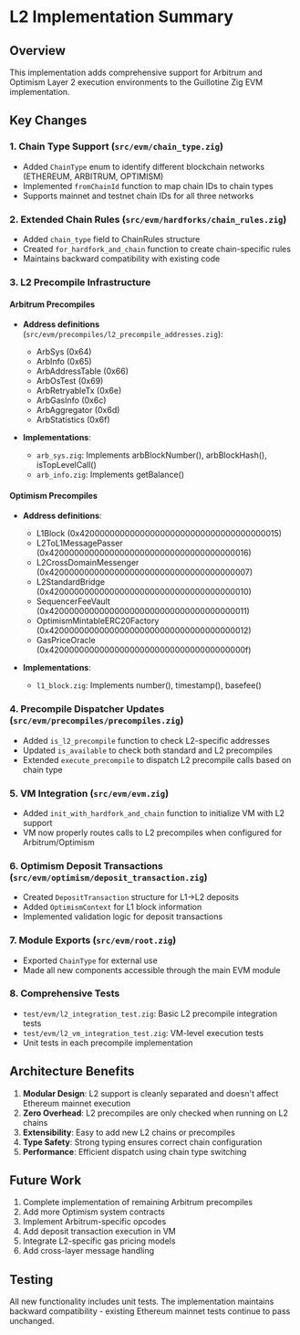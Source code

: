 # L2 Implementation Summary

## Overview
This implementation adds comprehensive support for Arbitrum and Optimism Layer 2 execution environments to the Guillotine Zig EVM implementation.

## Key Changes

### 1. Chain Type Support (`src/evm/chain_type.zig`)
- Added `ChainType` enum to identify different blockchain networks (ETHEREUM, ARBITRUM, OPTIMISM)
- Implemented `fromChainId` function to map chain IDs to chain types
- Supports mainnet and testnet chain IDs for all three networks

### 2. Extended Chain Rules (`src/evm/hardforks/chain_rules.zig`)
- Added `chain_type` field to ChainRules structure
- Created `for_hardfork_and_chain` function to create chain-specific rules
- Maintains backward compatibility with existing code

### 3. L2 Precompile Infrastructure

#### Arbitrum Precompiles
- **Address definitions** (`src/evm/precompiles/l2_precompile_addresses.zig`):
  - ArbSys (0x64)
  - ArbInfo (0x65)
  - ArbAddressTable (0x66)
  - ArbOsTest (0x69)
  - ArbRetryableTx (0x6e)
  - ArbGasInfo (0x6c)
  - ArbAggregator (0x6d)
  - ArbStatistics (0x6f)

- **Implementations**:
  - `arb_sys.zig`: Implements arbBlockNumber(), arbBlockHash(), isTopLevelCall()
  - `arb_info.zig`: Implements getBalance()

#### Optimism Precompiles
- **Address definitions**:
  - L1Block (0x4200000000000000000000000000000000000015)
  - L2ToL1MessagePasser (0x4200000000000000000000000000000000000016)
  - L2CrossDomainMessenger (0x4200000000000000000000000000000000000007)
  - L2StandardBridge (0x4200000000000000000000000000000000000010)
  - SequencerFeeVault (0x4200000000000000000000000000000000000011)
  - OptimismMintableERC20Factory (0x4200000000000000000000000000000000000012)
  - GasPriceOracle (0x420000000000000000000000000000000000000f)

- **Implementations**:
  - `l1_block.zig`: Implements number(), timestamp(), basefee()

### 4. Precompile Dispatcher Updates (`src/evm/precompiles/precompiles.zig`)
- Added `is_l2_precompile` function to check L2-specific addresses
- Updated `is_available` to check both standard and L2 precompiles
- Extended `execute_precompile` to dispatch L2 precompile calls based on chain type

### 5. VM Integration (`src/evm/evm.zig`)
- Added `init_with_hardfork_and_chain` function to initialize VM with L2 support
- VM now properly routes calls to L2 precompiles when configured for Arbitrum/Optimism

### 6. Optimism Deposit Transactions (`src/evm/optimism/deposit_transaction.zig`)
- Created `DepositTransaction` structure for L1->L2 deposits
- Added `OptimismContext` for L1 block information
- Implemented validation logic for deposit transactions

### 7. Module Exports (`src/evm/root.zig`)
- Exported `ChainType` for external use
- Made all new components accessible through the main EVM module

### 8. Comprehensive Tests
- `test/evm/l2_integration_test.zig`: Basic L2 precompile integration tests
- `test/evm/l2_vm_integration_test.zig`: VM-level execution tests
- Unit tests in each precompile implementation

## Architecture Benefits

1. **Modular Design**: L2 support is cleanly separated and doesn't affect Ethereum mainnet execution
2. **Zero Overhead**: L2 precompiles are only checked when running on L2 chains
3. **Extensibility**: Easy to add new L2 chains or precompiles
4. **Type Safety**: Strong typing ensures correct chain configuration
5. **Performance**: Efficient dispatch using chain type switching

## Future Work

1. Complete implementation of remaining Arbitrum precompiles
2. Add more Optimism system contracts
3. Implement Arbitrum-specific opcodes
4. Add deposit transaction execution in VM
5. Integrate L2-specific gas pricing models
6. Add cross-layer message handling

## Testing

All new functionality includes unit tests. The implementation maintains backward compatibility - existing Ethereum mainnet tests continue to pass unchanged.